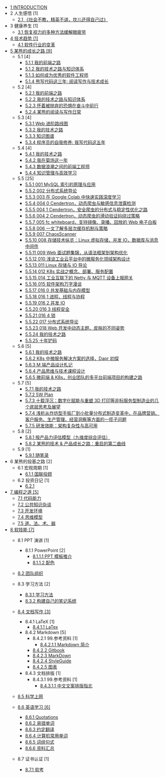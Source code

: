   - [1 INTRODUCTION](/INTRODUCTION.md)
  - 2 人生感悟 [1]
    - [2.1 《社会不教，精英不讲，坎儿还得自己过》](/人生感悟/《社会不教，精英不讲，坎儿还得自己过》.md)
  - 3 健康养生 [1]
    - [3.1 恢复视力的多种方法缓解眼疲劳](/健康养生/2023-恢复视力的多种方法缓解眼疲劳.md)
  - [4 技术趋势 [1]](/技术趋势/README.md)
    - [4.1 软件行业的变革](/技术趋势/软件行业的变革.md)
  - [5 某熊的成长之路 [9]](/某熊的成长之路/README.md)
    - 5.1  [4]
      - [5.1.1 我的前端之路](/某熊的成长之路/2015/2015-我的前端之路.md)
      - [5.1.2 我的技术之路与知识体系](/某熊的成长之路/2015/2015-我的技术之路与知识体系.md)
      - [5.1.3 如何成为优秀的软件工程师](/某熊的成长之路/2015/如何成为优秀的软件工程师.md)
      - [5.1.4 熊写代码这三年: 阅读写作与技术成长](/某熊的成长之路/2015/熊写代码这三年:%20阅读写作与技术成长.md)
    - 5.2  [4]
      - [5.2.1 我的前端之路](/某熊的成长之路/2016/2016-我的前端之路.md)
      - [5.2.2 我的技术之路与知识体系](/某熊的成长之路/2016/2016-我的技术之路与知识体系.md)
      - [5.2.3 怀着被抛弃的恐惧在奋斗中前行](/某熊的成长之路/2016/怀着被抛弃的恐惧在奋斗中前行.md)
      - [5.2.4 某熊的阅读与写作日常](/某熊的成长之路/2016/某熊的阅读与写作日常.md)
    - 5.3  [4]
      - [5.3.1 Web 进阶路线图](/某熊的成长之路/2017/2017-Web%20进阶路线图.md)
      - [5.3.2 我的技术之路](/某熊的成长之路/2017/2017-我的技术之路.md)
      - [5.3.3 知识图谱](/某熊的成长之路/2017/2017-知识图谱.md)
      - [5.3.4 程序员的自我修养: 我写代码这五年](/某熊的成长之路/2017/程序员的自我修养:%20我写代码这五年.md)
    - 5.4  [4]
      - [5.4.1 我的技术之路](/某熊的成长之路/2018/2018-我的技术之路.md)
      - [5.4.2 我在菊场这一年](/某熊的成长之路/2018/我在菊场这一年.md)
      - [5.4.3 数据浪潮之间的前端工程师](/某熊的成长之路/2018/数据浪潮之间的前端工程师.md)
      - [5.4.4 知识管理与高效学习](/某熊的成长之路/2018/知识管理与高效学习.md)
    - 5.5  [25]
      - [5.5.1 001 MySQL 索引的原理与应用](/某熊的成长之路/2019/2019-001-MySQL%20索引的原理与应用.md)
      - [5.5.2 002 分布式系统导论](/某熊的成长之路/2019/2019-002-分布式系统导论.md)
      - [5.5.3 003 在 Google Colab 中快速实践深度学习](/某熊的成长之路/2019/2019-003-在%20Google%20Colab%20中快速实践深度学习.md)
      - [5.5.4 004 0 Cendertron，动态爬虫与敏感信息泄露检测](/某熊的成长之路/2019/2019-004-0-Cendertron，动态爬虫与敏感信息泄露检测.md)
      - [5.5.5 004 1 Cendertron，安全爬虫的分布式与稳定性优化之路](/某熊的成长之路/2019/2019-004-1-Cendertron，安全爬虫的分布式与稳定性优化之路.md)
      - [5.5.6 004 2 Cendertron，动态爬虫的滑动验证码绕过策略](/某熊的成长之路/2019/2019-004-2-Cendertron，动态爬虫的滑动验证码绕过策略.md)
      - [5.5.7 005 fc whiteboard，支持镜像、录播、回放的 Web 电子白板](/某熊的成长之路/2019/2019-005-fc-whiteboard，支持镜像、录播、回放的%20Web%20电子白板.md)
      - [5.5.8 006 一文了解多层次缓存机制与策略](/某熊的成长之路/2019/2019-006-一文了解多层次缓存机制与策略.md)
      - [5.5.9 007 ChaosScanner](/某熊的成长之路/2019/2019-007-ChaosScanner.md)
      - [5.5.10 008 存储技术纵览：Linux 虚拟存储，并发 IO，数据库与消息中间件](/某熊的成长之路/2019/2019-008-存储技术纵览：Linux%20虚拟存储，并发%20IO，数据库与消息中间件.md)
      - [5.5.11 009 Web 面试题集锦，从语法框架到架构优化](/某熊的成长之路/2019/2019-009-Web%20面试题集锦，从语法框架到架构优化.md)
      - [5.5.12 010 浅谈工业云平台中的微服务化领域架构设计](/某熊的成长之路/2019/2019-010-浅谈工业云平台中的微服务化领域架构设计.md)
      - [5.5.13 011 Linux 存储与 IO 导论](/某熊的成长之路/2019/2019-011-Linux%20存储与%20IO%20导论.md)
      - [5.5.14 012 K8s 实战之概念、部署、服务配置](/某熊的成长之路/2019/2019-012-K8s%20实战之概念、部署、服务配置.md)
      - [5.5.15 014 工业互联下的 Netty 与 MQTT 设备上报网关](/某熊的成长之路/2019/2019-014-工业互联下的%20Netty%20与%20MQTT%20设备上报网关.md)
      - [5.5.16 015 软件架构万字漫谈](/某熊的成长之路/2019/2019-015-软件架构万字漫谈.md)
      - [5.5.17 016 0 并发基础与内存模型](/某熊的成长之路/2019/2019-016-0-并发基础与内存模型.md)
      - [5.5.18 016 1 进程、线程与协程](/某熊的成长之路/2019/2019-016-1-进程、线程与协程.md)
      - [5.5.19 016 2 并发 IO](/某熊的成长之路/2019/2019-016-2-并发%20IO.md)
      - [5.5.20 016 3 线程安全](/某熊的成长之路/2019/2019-016-3-线程安全.md)
      - [5.5.21 016 4 锁](/某熊的成长之路/2019/2019-016-4-锁.md)
      - [5.5.22 017 分布式系统导论](/某熊的成长之路/2019/2019-017-分布式系统导论.md)
      - [5.5.23 018 Web 开发中动态主题、皮肤的不同姿势](/某熊的成长之路/2019/2019-018-Web%20开发中动态主题、皮肤的不同姿势.md)
      - [5.5.24 我的技术之路](/某熊的成长之路/2019/2019-我的技术之路.md)
      - [5.5.25 十年铲码](/某熊的成长之路/2019/十年铲码.md)
    - 5.6  [5]
      - [5.6.1 我的技术之路](/某熊的成长之路/2020/2020-我的技术之路.md)
      - [5.6.2 K8s 中微服务解决方案的选择，Dapr 初探](/某熊的成长之路/2020/K8s%20中微服务解决方案的选择，Dapr%20初探.md)
      - [5.6.3 M 端产品设计札记](/某熊的成长之路/2020/M%20端产品设计札记.md)
      - [5.6.4 产品思维与技术课程设计](/某熊的成长之路/2020/产品思维与技术课程设计.md)
      - [5.6.5 微前端 & K8s，创业团队的多平台前端项目的构建之路](/某熊的成长之路/2020/微前端%20&%20K8s，创业团队的多平台前端项目的构建之路.md)
    - 5.7  [5]
      - [5.7.1 我的技术之路](/某熊的成长之路/2021/2021-我的技术之路.md)
      - [5.7.2 5W Plan](/某熊的成长之路/2021/5W%20Plan.md)
      - [5.7.3 十载浮沉：数字化赋能与重塑 3D 打印等非标服务型制造业的几个底层思考及展望](/某熊的成长之路/2021/十载浮沉：数字化赋能与重塑%203D%20打印等非标服务型制造业的几个底层思考及展望.md)
      - [5.7.4 浅析从作坊型手扳厂到小批量分布式制造变革中，在品牌营销、客户服务、生产管理、经营洞察等方面的一揽子问题](/某熊的成长之路/2021/浅析从作坊型手扳厂到小批量分布式制造变革中，在品牌营销、客户服务、生产管理、经营洞察等方面的一揽子问题.md)
      - [5.7.5 研发效能：架构复杂性与高可用](/某熊的成长之路/2021/研发效能：架构复杂性与高可用.md)
    - 5.8  [2]
      - [5.8.1 按产品力评估模型（九维度综合评估）](/某熊的成长之路/2022/2022-按产品力评估模型（九维度综合评估）.md)
      - [5.8.2 某熊的技术 & 产品成长之路：重启的第二曲线](/某熊的成长之路/2022/2022-某熊的技术%20&%20产品成长之路：重启的第二曲线.md)
    - 5.9  [1]
      - [5.9.1 随笔录](/某熊的成长之路/2023/2023-随笔录.md)
  - 6 某熊的投基之路 [2]
    - 6.1 宏观周期 [1]
      - [6.1.1 国联投顾](/某熊的投基之路/宏观周期/国联投顾.md)
    - 6.2 投资日记 [1]
      - [6.2.1 ](/某熊的投基之路/投资日记/2023.md)
  - [7 编程之道 [5]](/编程之道/README.md)
    - [7.1 代码能力](/编程之道/代码能力.md)
    - [7.2 公共知识杂谈](/编程之道/公共知识杂谈.md)
    - [7.3 开发环境](/编程之道/开发环境.md)
    - [7.4 思维模型](/编程之道/思维模型.md)
    - [7.5 道、法、术、器](/编程之道/道、法、术、器.md)
  - [8 软技能 [7]](/软技能/README.md)
    - 8.1 PPT 演讲 [1]
      - 8.1.1 PowerPoint [2]
        - [8.1.1.1 PPT 模板推介](/软技能/PPT%20演讲/PowerPoint/PPT%20模板推介.md)
        - [8.1.1.2 配色](/软技能/PPT%20演讲/PowerPoint/配色/README.md)
          
    - [8.2 团队组织](/软技能/团队组织/README.md)
      
    - 8.3 学习方法 [2]
      - [8.3.1 学习方法](/软技能/学习方法/学习方法.md)
      - [8.3.2 构建自己的笔记系统](/软技能/学习方法/构建自己的笔记系统.md)
    - [8.4 文档写作 [3]](/软技能/文档写作/README.md)
      - 8.4.1 LaTeX [1]
        - [8.4.1.1 LaTex](/软技能/文档写作/LaTeX/LaTex.md)
      - 8.4.2 Markdown [5]
        - 8.4.2.1 99.参考资料 [1]
          - [8.4.2.1.1 Markdown 简介](/软技能/文档写作/Markdown/99.参考资料/2018-Markdown%20简介.md)
        - [8.4.2.2 Gitbook](/软技能/文档写作/Markdown/Gitbook.md)
        - [8.4.2.3 MarkDown](/软技能/文档写作/Markdown/MarkDown.md)
        - [8.4.2.4 StyleGuide](/软技能/文档写作/Markdown/StyleGuide.md)
        - [8.4.2.5 图表](/软技能/文档写作/Markdown/图表.md)
      - 8.4.3 文档排版 [1]
        - 8.4.3.1 99.参考资料 [1]
          - [8.4.3.1.1 中文文案排版指北](/软技能/文档写作/文档排版/99.参考资料/2018-中文文案排版指北.md)
    - [8.5 科学上网](/软技能/科学上网/README.md)
      
    - [8.6 英语学习 [6]](/软技能/英语学习/README.md)
      - [8.6.1 Quotations](/软技能/英语学习/Quotations.md)
      - [8.6.2 易错单词](/软技能/英语学习/易错单词.md)
      - [8.6.3 约定翻译](/软技能/英语学习/约定翻译.md)
      - [8.6.4 计算机常用单词](/软技能/英语学习/计算机常用单词.md)
      - [8.6.5 词组句式](/软技能/英语学习/词组句式.md)
      - [8.6.6 资料汇总](/软技能/英语学习/资料汇总.md)
    - 8.7 证书认证 [1]
      - [8.7.1 软考](/软技能/证书认证/软考.md)